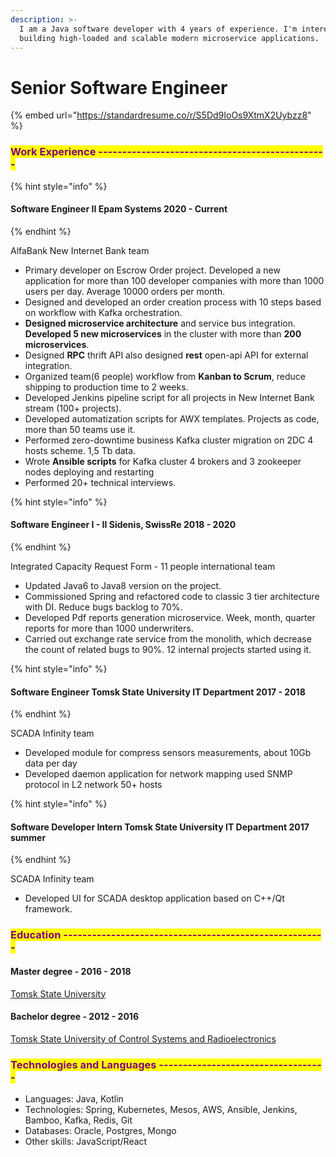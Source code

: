 ```yaml
---
description: >-
  I am a Java software developer with 4 years of experience. I'm interested in
  building high-loaded and scalable modern microservice applications.
---
```


# Senior Software Engineer

{% embed url="https://standardresume.co/r/S5Dd9IoOs9XtmX2Uybzz8" %}

### <mark style="color:purple;">Work Experience ------------------------------------------------</mark>

{% hint style="info" %}
#### Software Engineer II                   Epam Systems                                                         2020 - Current
{% endhint %}

AlfaBank New Internet Bank team

* Primary developer on Escrow Order project. Developed a new application for more than 100 developer companies with more than 1000 users per day. Average 10000 orders per month.
* Designed and developed an order creation process with 10 steps based on workflow with Kafka orchestration.
* **Designed microservice architecture** and service bus integration. **Developed 5 new microservices** in the cluster with more than **200 microservices**.
* Designed **RPC** thrift API also designed **rest** open-api API for external integration.
* Organized team(6 people) workflow from **Kanban to Scrum**, reduce shipping to production time to 2 weeks.
* Developed Jenkins pipeline script for all projects in New Internet Bank stream (100+ projects).
* Developed automatization scripts for AWX templates. Projects as code, more than 50 teams use it.
* Performed zero-downtime business Kafka cluster migration on 2DC 4 hosts scheme. 1,5 Tb data.&#x20;
* Wrote **Ansible scripts** for Kafka cluster 4 brokers and 3 zookeeper nodes deploying and restarting
* Performed 20+ technical interviews.



{% hint style="info" %}
#### Software Engineer I - II               Sidenis, SwissRe                                                           2018 - 2020
{% endhint %}

Integrated Capacity Request Form - 11 people international team

* Updated Java6 to Java8 version on the project.
* Commissioned Spring and refactored code to classic 3 tier architecture with DI. Reduce bugs backlog to 70%.
* Developed Pdf reports generation microservice. Week, month, quarter reports for more than 1000 underwriters.
* Carried out exchange rate service from the monolith, which decrease the count of related bugs to 90%. 12 internal projects started using it.



{% hint style="info" %}
#### Software Engineer                         Tomsk State University IT Department              2017 - 2018
{% endhint %}

SCADA Infinity team

* Developed module for compress sensors measurements, about 10Gb data per day
* Developed daemon application for network mapping used SNMP protocol in L2 network 50+ hosts



{% hint style="info" %}
#### Software Developer Intern         Tomsk State University IT Department          2017 summer
{% endhint %}

SCADA Infinity team

* Developed UI for SCADA desktop application based on C++/Qt framework.



### <mark style="color:purple;">Education -------------------------------------------------------</mark>

#### Master degree - 2016 - 2018

[Tomsk State University](http://tsu.ru)   &#x20;

#### Bachelor degree - 2012 - 2016

[Tomsk State University of Control Systems and Radioelectronics](http://tusur.ru)



### <mark style="color:purple;">Technologies and Languages -----------------------------------</mark>

* Languages:                                       Java, Kotlin
* Technologies:                                   Spring, Kubernetes, Mesos, AWS, Ansible, Jenkins, Bamboo, Kafka, Redis, Git
* Databases:                                        Oracle, Postgres, Mongo
* Other skills:                                      JavaScript/React
